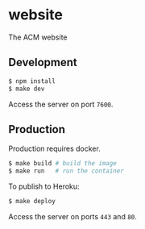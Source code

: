# website

The ACM website

## Development

```bash
$ npm install
$ make dev
```

Access the server on port `7600`.

## Production

Production requires docker.

```bash
$ make build # build the image
$ make run   # run the container
```

To publish to Heroku:

```bash
$ make deploy
```

Access the server on ports `443` and `80`.
